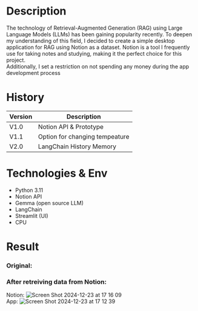 # Description
The technology of Retrieval-Augmented Generation (RAG) using Large Language Models (LLMs) has been gaining popularity recently. To deepen my understanding of this field, I decided to create a simple desktop application for RAG using Notion as a dataset. Notion is a tool I frequently use for taking notes and studying, making it the perfect choice for this project. <br>
Additionally, I set a restriction on not spending any money during the app development process

# History
Version | Description
--- | --- 
V1.0 | Notion API & Prototype
V1.1 | Option for changing tempeature
V2.0 | LangChain History Memory

# Technologies & Env
- Python 3.11
- Notion API
- Gemma (open source LLM)
- LangChain
- Streamlit (UI)
- CPU
  
# Result
### Original: 


### After retreiving data from Notion:
Notion:
![Screen Shot 2024-12-23 at 17 16 09](https://github.com/user-attachments/assets/28419791-8375-4d79-aec9-d613f865a8be)
<br>
App:
![Screen Shot 2024-12-23 at 17 12 39](https://github.com/user-attachments/assets/d8c5cc11-bd04-474d-ad47-16521b69c094)

